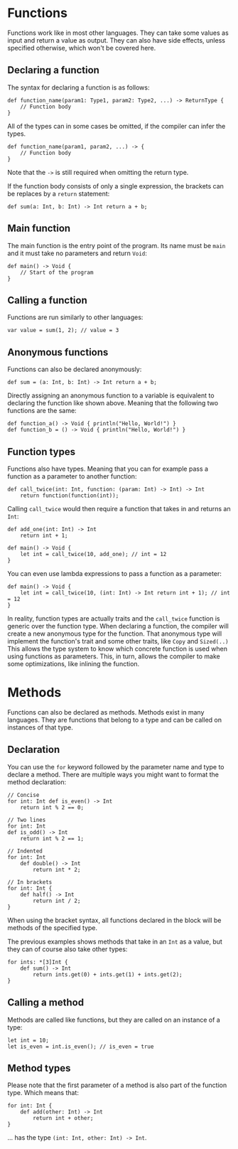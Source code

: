 
# Functions

Functions work like in most other languages.
They can take some values as input and return a value as output.
They can also have side effects, unless specified otherwise, which won't be covered here.

## Declaring a function

The syntax for declaring a function is as follows:

```mylang
def function_name(param1: Type1, param2: Type2, ...) -> ReturnType {
    // Function body
}
```

All of the types can in some cases be omitted, if the compiler can infer the types.

```mylang
def function_name(param1, param2, ...) -> {
    // Function body
}
```

Note that the `->` is still required when omitting the return type.

If the function body consists of only a single expression, the brackets can be replaces by a `return` statement:

```mylang
def sum(a: Int, b: Int) -> Int return a + b;
```

## Main function

The main function is the entry point of the program.
Its name must be `main` and it must take no parameters and return `Void`:

```mylang
def main() -> Void {
    // Start of the program
}
```

## Calling a function

Functions are run similarly to other languages:

```mylang
var value = sum(1, 2); // value = 3
```

## Anonymous functions

Functions can also be declared anonymously:

```mylang
def sum = (a: Int, b: Int) -> Int return a + b;
```

Directly assigning an anonymous function to a variable is equivalent to declaring the function like shown above.
Meaning that the following two functions are the same:

```mylang
def function_a() -> Void { println("Hello, World!") }
def function_b = () -> Void { println("Hello, World!") }
```

## Function types

Functions also have types.
Meaning that you can for example pass a function as a parameter to another function:

```mylang
def call_twice(int: Int, function: (param: Int) -> Int) -> Int
    return function(function(int));
```

Calling `call_twice` would then require a function that takes in and returns an `Int`:

```mylang
def add_one(int: Int) -> Int
    return int + 1;

def main() -> Void {
    let int = call_twice(10, add_one); // int = 12
}
```

You can even use lambda expressions to pass a function as a parameter:

```mylang
def main() -> Void {
    let int = call_twice(10, (int: Int) -> Int return int + 1); // int = 12
}
```

In reality, function types are actually traits and the `call_twice` function is generic over the function type.
When declaring a function, the compiler will create a new anonymous type for the function.
That anonymous type will implement the function's trait and some other traits, like `Copy` and `Sized(..)`
This allows the type system to know which concrete function is used when using functions as parameters.
This, in turn, allows the compiler to make some optimizations, like inlining the function.

# Methods

Functions can also be declared as methods. Methods exist in many languages.
They are functions that belong to a type and can be called on instances of that type.

## Declaration

You can use the `for` keyword followed by the parameter name and type to declare a method.
There are multiple ways you might want to format the method declaration:

```mylang
// Concise
for int: Int def is_even() -> Int
    return int % 2 == 0;

// Two lines
for int: Int
def is_odd() -> Int
    return int % 2 == 1;

// Indented
for int: Int
    def double() -> Int
        return int * 2;

// In brackets
for int: Int {
    def half() -> Int
        return int / 2;
}
```

When using the bracket syntax, all functions declared in the block will be methods of the specified type.

The previous examples shows methods that take in an `Int` as a value, but they can of course also take other types:

```mylang
for ints: *[3]Int {
    def sum() -> Int
        return ints.get(0) + ints.get(1) + ints.get(2);
}
```

## Calling a method

Methods are called like functions, but they are called on an instance of a type:

```mylang
let int = 10;
let is_even = int.is_even(); // is_even = true
```

## Method types

Please note that the first parameter of a method is also part of the function type.
Which means that: 

```mylang
for int: Int {
    def add(other: Int) -> Int
        return int + other;
}
```

... has the type `(int: Int, other: Int) -> Int`.

